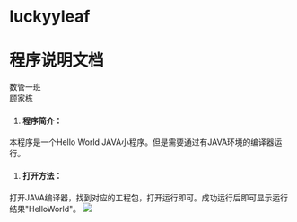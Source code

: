 # luckyyleaf
# 程序说明文档 #
数管一班  
顾家栋



1. #### 程序简介： ####
本程序是一个Hello World JAVA小程序。但是需要通过有JAVA环境的编译器运行。

1. #### 打开方法： ###
打开JAVA编译器，找到对应的工程包，打开运行即可。成功运行后即可显示运行结果"HelloWorld"。
![](https://i.imgur.com/74FsCiv.png)





